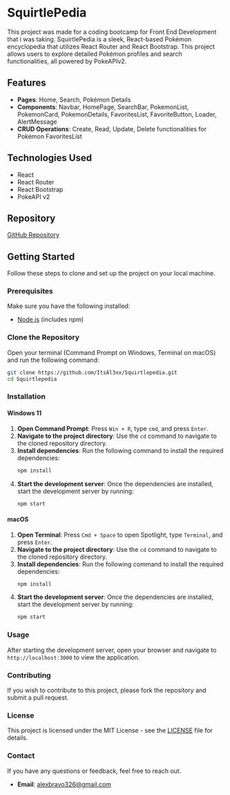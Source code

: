 
# SquirtlePedia

This project was made for a coding bootcamp for Front End Development that i was taking.
SquirtlePedia is a sleek, React-based Pokémon encyclopedia that utilizes React Router and React Bootstrap. This project allows users to explore detailed Pokémon profiles and search functionalities, all powered by PokeAPIv2.

## Features

- **Pages**: Home, Search, Pokémon Details
- **Components**: Navbar, HomePage, SearchBar, PokemonList, PokemonCard, PokemonDetails, FavoritesList, FavoriteButton, Loader, AlertMessage
- **CRUD Operations**: Create, Read, Update, Delete functionalities for Pokémon FavoritesList

## Technologies Used

- React
- React Router
- React Bootstrap
- PokeAPI v2

## Repository

[GitHub Repository](https://github.com/ItsAl3xx/Squirtlepedia.git)

## Getting Started

Follow these steps to clone and set up the project on your local machine.

### Prerequisites

Make sure you have the following installed:

- [Node.js](https://nodejs.org/) (includes npm)

### Clone the Repository

Open your terminal (Command Prompt on Windows, Terminal on macOS) and run the following command:

```sh
git clone https://github.com/ItsAl3xx/Squirtlepedia.git
cd Squirtlepedia
```

### Installation

#### Windows 11

1. **Open Command Prompt**: Press `Win + R`, type `cmd`, and press `Enter`.
2. **Navigate to the project directory**: Use the `cd` command to navigate to the cloned repository directory.
3. **Install dependencies**: Run the following command to install the required dependencies:
   ```sh
   npm install
   ```
4. **Start the development server**: Once the dependencies are installed, start the development server by running:
   ```sh
   npm start
   ```

#### macOS

1. **Open Terminal**: Press `Cmd + Space` to open Spotlight, type `Terminal`, and press `Enter`.
2. **Navigate to the project directory**: Use the `cd` command to navigate to the cloned repository directory.
3. **Install dependencies**: Run the following command to install the required dependencies:
   ```sh
   npm install
   ```
4. **Start the development server**: Once the dependencies are installed, start the development server by running:
   ```sh
   npm start
   ```

### Usage

After starting the development server, open your browser and navigate to `http://localhost:3000` to view the application.

### Contributing

If you wish to contribute to this project, please fork the repository and submit a pull request.

### License

This project is licensed under the MIT License - see the [LICENSE](LICENSE) file for details.

### Contact

If you have any questions or feedback, feel free to reach out.

- **Email**: [alexbravo326@gmail.com](mailto:alexbravo326@gmail.com)
